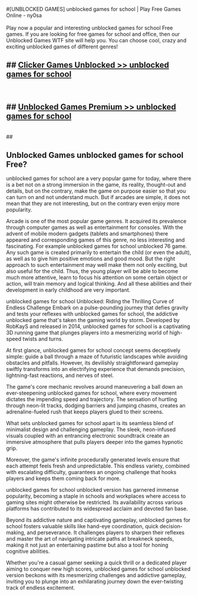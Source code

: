 #[UNBLOCKED GAMES] unblocked games for school | Play Free Games Online - ny0sa <br>
<br>
Play now a popular and interesting unblocked games for school Free games. If you are looking for free games for school and office, then our Unblocked Games WTF site will help you. You can choose cool, crazy and exciting unblocked games of different genres!


## ##  [Clicker Games Unblocked >> unblocked games for school](http://freeplayer.one?title=unblocked_games_for_school&ref=22)
  <br>

##  ## [Unblocked Games Premium >> unblocked games for school](http://freeplayer.one?title=unblocked_games_for_school&ref=22)
  <br>
  ##



## Unblocked Games unblocked games for school Free?

unblocked games for school are a very popular game for today, where there is a bet not on a strong immersion in the game, its reality, thought-out and details, but on the contrary, make the game on purpose easier so that you can turn on and not understand much. But if arcades are simple, it does not mean that they are not interesting, but on the contrary even enjoy more popularity.

Arcade is one of the most popular game genres. It acquired its prevalence through computer games as well as entertainment for consoles. With the advent of mobile modern gadgets (tablets and smartphones) there appeared and corresponding games of this genre, no less interesting and fascinating. For example unblocked games for school unblocked 76 game. Any such game is created primarily to entertain the child (or even the adult), as well as to give him positive emotions and good mood. But the right approach to such entertainment may well make them not only exciting, but also useful for the child. Thus, the young player will be able to become much more attentive, learn to focus his attention on some certain object or action, will train memory and logical thinking. And all these abilities and their development in early childhood are very important.

unblocked games for school Unblocked: Riding the Thrilling Curve of Endless Challenge
Embark on a pulse-pounding journey that defies gravity and tests your reflexes with unblocked games for school, the addictive unblocked game that's taken the gaming world by storm. Developed by RobKayS and released in 2014, unblocked games for school is a captivating 3D running game that plunges players into a mesmerizing world of high-speed twists and turns.

At first glance, unblocked games for school concept seems deceptively simple: guide a ball through a maze of futuristic landscapes while avoiding obstacles and pitfalls. However, its devilishly straightforward gameplay swiftly transforms into an electrifying experience that demands precision, lightning-fast reactions, and nerves of steel.

The game's core mechanic revolves around maneuvering a ball down an ever-steepening unblocked games for school, where every movement dictates the impending speed and trajectory. The sensation of hurtling through neon-lit tracks, dodging barriers and jumping chasms, creates an adrenaline-fueled rush that keeps players glued to their screens.

What sets unblocked games for school apart is its seamless blend of minimalist design and challenging gameplay. The sleek, neon-infused visuals coupled with an entrancing electronic soundtrack create an immersive atmosphere that pulls players deeper into the games hypnotic grip.

Moreover, the game's infinite procedurally generated levels ensure that each attempt feels fresh and unpredictable. This endless variety, combined with escalating difficulty, guarantees an ongoing challenge that hooks players and keeps them coming back for more.

unblocked games for school unblocked version has garnered immense popularity, becoming a staple in schools and workplaces where access to gaming sites might otherwise be restricted. Its availability across various platforms has contributed to its widespread acclaim and devoted fan base.

Beyond its addictive nature and captivating gameplay, unblocked games for school fosters valuable skills like hand-eye coordination, quick decision-making, and perseverance. It challenges players to sharpen their reflexes and master the art of navigating intricate paths at breakneck speeds, making it not just an entertaining pastime but also a tool for honing cognitive abilities.

Whether you're a casual gamer seeking a quick thrill or a dedicated player aiming to conquer new high scores, unblocked games for school unblocked version beckons with its mesmerizing challenges and addictive gameplay, inviting you to plunge into an exhilarating journey down the ever-twisting track of endless excitement.